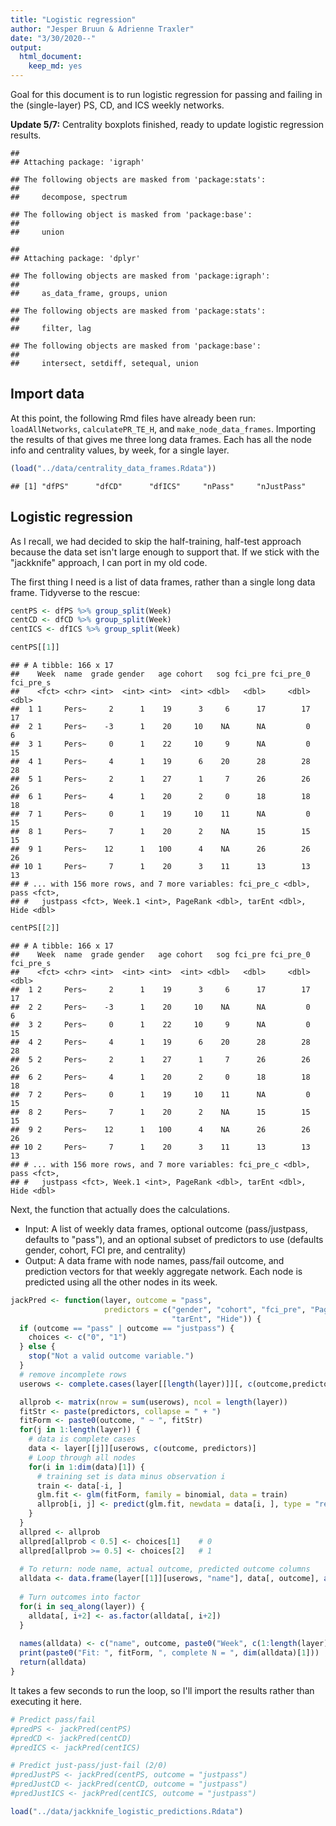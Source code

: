 ```yaml
---
title: "Logistic regression"
author: "Jesper Bruun & Adrienne Traxler"
date: "3/30/2020--"
output: 
  html_document: 
    keep_md: yes
---
```




Goal for this document is to run logistic regression for passing and failing in the (single-layer) PS, CD, and ICS weekly networks.

**Update 5/7:** Centrality boxplots finished, ready to update logistic regression results. 


```
## 
## Attaching package: 'igraph'
```

```
## The following objects are masked from 'package:stats':
## 
##     decompose, spectrum
```

```
## The following object is masked from 'package:base':
## 
##     union
```

```
## 
## Attaching package: 'dplyr'
```

```
## The following objects are masked from 'package:igraph':
## 
##     as_data_frame, groups, union
```

```
## The following objects are masked from 'package:stats':
## 
##     filter, lag
```

```
## The following objects are masked from 'package:base':
## 
##     intersect, setdiff, setequal, union
```

## Import data

At this point, the following Rmd files have already been run: `loadAllNetworks`, `calculatePR_TE_H`, and `make_node_data_frames`. Importing the results of that gives me three long data frames. Each has all the node info and centrality values, by week, for a single layer. 


```r
(load("../data/centrality_data_frames.Rdata"))
```

```
## [1] "dfPS"      "dfCD"      "dfICS"     "nPass"     "nJustPass"
```


## Logistic regression

As I recall, we had decided to skip the half-training, half-test approach because the data set isn't large enough to support that. If we stick with the "jackknife" approach, I can port in my old code.

The first thing I need is a list of data frames, rather than a single long data frame. Tidyverse to the rescue:


```r
centPS <- dfPS %>% group_split(Week)
centCD <- dfCD %>% group_split(Week)
centICS <- dfICS %>% group_split(Week)

centPS[[1]]
```

```
## # A tibble: 166 x 17
##    Week  name  grade gender   age cohort   sog fci_pre fci_pre_0 fci_pre_s
##    <fct> <chr> <int>  <int> <int>  <int> <dbl>   <dbl>     <dbl>     <dbl>
##  1 1     Pers~     2      1    19      3     6      17        17        17
##  2 1     Pers~    -3      1    20     10    NA      NA         0         6
##  3 1     Pers~     0      1    22     10     9      NA         0        15
##  4 1     Pers~     4      1    19      6    20      28        28        28
##  5 1     Pers~     2      1    27      1     7      26        26        26
##  6 1     Pers~     4      1    20      2     0      18        18        18
##  7 1     Pers~     0      1    19     10    11      NA         0        15
##  8 1     Pers~     7      1    20      2    NA      15        15        15
##  9 1     Pers~    12      1   100      4    NA      26        26        26
## 10 1     Pers~     7      1    20      3    11      13        13        13
## # ... with 156 more rows, and 7 more variables: fci_pre_c <dbl>, pass <fct>,
## #   justpass <fct>, Week.1 <int>, PageRank <dbl>, tarEnt <dbl>, Hide <dbl>
```

```r
centPS[[2]]
```

```
## # A tibble: 166 x 17
##    Week  name  grade gender   age cohort   sog fci_pre fci_pre_0 fci_pre_s
##    <fct> <chr> <int>  <int> <int>  <int> <dbl>   <dbl>     <dbl>     <dbl>
##  1 2     Pers~     2      1    19      3     6      17        17        17
##  2 2     Pers~    -3      1    20     10    NA      NA         0         6
##  3 2     Pers~     0      1    22     10     9      NA         0        15
##  4 2     Pers~     4      1    19      6    20      28        28        28
##  5 2     Pers~     2      1    27      1     7      26        26        26
##  6 2     Pers~     4      1    20      2     0      18        18        18
##  7 2     Pers~     0      1    19     10    11      NA         0        15
##  8 2     Pers~     7      1    20      2    NA      15        15        15
##  9 2     Pers~    12      1   100      4    NA      26        26        26
## 10 2     Pers~     7      1    20      3    11      13        13        13
## # ... with 156 more rows, and 7 more variables: fci_pre_c <dbl>, pass <fct>,
## #   justpass <fct>, Week.1 <int>, PageRank <dbl>, tarEnt <dbl>, Hide <dbl>
```

Next, the function that actually does the calculations. 

* Input: A list of weekly data frames, optional outcome (pass/justpass, defaults to "pass"), and an optional subset of predictors to use (defaults gender, cohort, FCI pre, and centrality)
* Output: A data frame with node names, pass/fail outcome, and prediction vectors for that weekly aggregate network. Each node is predicted using all the other nodes in its week.


```r
jackPred <- function(layer, outcome = "pass", 
                     predictors = c("gender", "cohort", "fci_pre", "PageRank", 
                                    "tarEnt", "Hide")) {
  if (outcome == "pass" | outcome == "justpass") {
    choices <- c("0", "1")
  } else {
    stop("Not a valid outcome variable.")
  }
  # remove incomplete rows
  userows <- complete.cases(layer[[length(layer)]][, c(outcome,predictors)])  

  allprob <- matrix(nrow = sum(userows), ncol = length(layer))
  fitStr <- paste(predictors, collapse = " + ")
  fitForm <- paste0(outcome, " ~ ", fitStr)
  for(j in 1:length(layer)) {
    # data is complete cases
    data <- layer[[j]][userows, c(outcome, predictors)]
    # Loop through all nodes
    for(i in 1:dim(data)[1]) {
      # training set is data minus observation i
      train <- data[-i, ]
      glm.fit <- glm(fitForm, family = binomial, data = train)
      allprob[i, j] <- predict(glm.fit, newdata = data[i, ], type = "response")
    }
  }
  allpred <- allprob
  allpred[allprob < 0.5] <- choices[1]    # 0
  allpred[allprob >= 0.5] <- choices[2]   # 1
  
  # To return: node name, actual outcome, predicted outcome columns
  alldata <- data.frame(layer[[1]][userows, "name"], data[, outcome], as.data.frame(allpred))
  
  # Turn outcomes into factor
  for(i in seq_along(layer)) {
    alldata[, i+2] <- as.factor(alldata[, i+2])
  }
  
  names(alldata) <- c("name", outcome, paste0("Week", c(1:length(layer))))
  print(paste0("Fit: ", fitForm, ", complete N = ", dim(alldata)[1]))
  return(alldata)
}
```

It takes a few seconds to run the loop, so I'll import the results rather than executing it here.


```r
# Predict pass/fail
#predPS <- jackPred(centPS)
#predCD <- jackPred(centCD)
#predICS <- jackPred(centICS)

# Predict just-pass/just-fail (2/0)
#predJustPS <- jackPred(centPS, outcome = "justpass")
#predJustCD <- jackPred(centCD, outcome = "justpass")
#predJustICS <- jackPred(centICS, outcome = "justpass")

load("../data/jackknife_logistic_predictions.Rdata")
```

